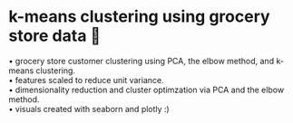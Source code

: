 # k-means clustering using grocery store data 🛒
•	grocery store customer clustering using PCA, the elbow method, and k-means clustering.</br>
•	features scaled to reduce unit variance.</br>
•	dimensionality reduction and cluster optimzation via PCA and the elbow method.</br>
•	visuals created with seaborn and plotly :)
